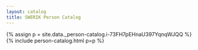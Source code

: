 ```yaml
---
layout: catalog
title: SWERIK Person Catalog
---
```

{% assign p = site.data._person-catalog.i-73FH7pEHnaU397YqnqWJQQ %}
{% include person-catalog.html p=p %}

